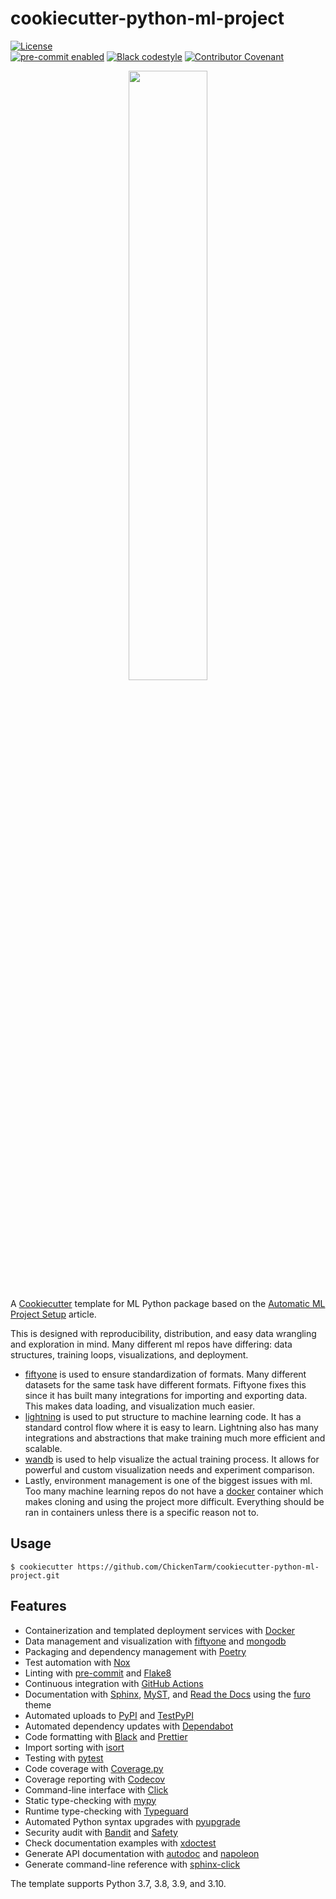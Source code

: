 # cookiecutter-python-ml-project

<!-- badges-begin -->

[![License][license badge]][license]<br>
[![pre-commit enabled][pre-commit badge]][pre-commit project]
[![Black codestyle][black badge]][black project]
[![Contributor Covenant][contributor covenant badge]][code of conduct]

[black badge]: https://img.shields.io/badge/code%20style-black-000000.svg
[black project]: https://github.com/psf/black
[calver badge]: https://img.shields.io/badge/calver-YYYY.MM.DD-22bfda.svg
[code of conduct]: https://github.com/ChickenTarm/my-ml-python-cookiecutter/blob/main/CODE_OF_CONDUCT.md
[contributor covenant badge]: https://img.shields.io/badge/Contributor%20Covenant-2.1-4baaaa.svg
[github actions badge]: https://github.com/ChickenTarm/my-ml-python-cookiecutter/workflows/Tests/badge.svg
[github page]: https://github.com/ChickenTarm/my-ml-python-cookiecutter
[license badge]: https://img.shields.io/github/license/ChickenTarm/cookiecutter-python-ml-project
[license]: https://opensource.org/licenses/MIT
[pre-commit badge]: https://img.shields.io/badge/pre--commit-enabled-brightgreen?logo=pre-commit&logoColor=white
[pre-commit project]: https://pre-commit.com/


<!-- badges-end -->
<p align="center">
<img src="https://miro.medium.com/v2/resize:fit:4800/format:webp/0*rLqrYHetoNXlt5xI.png"  width="50%" height="50%">
</p>

A [Cookiecutter] template for ML Python package based on the [Automatic ML Project Setup] article.

This is designed with reproducibility, distribution, and easy data wrangling and exploration in mind. Many different ml repos have differing: data structures, training loops, visualizations, and deployment.

 - [fiftyone] is used to ensure standardization of formats. Many different datasets for the same task have different formats. Fiftyone fixes this since it has built many integrations for importing and exporting data. This makes data loading, and visualization much easier.
 - [lightning] is used to put structure to machine learning code. It has a standard control flow where it is easy to learn. Lightning also has many integrations and abstractions that make training much more efficient and scalable.
 - [wandb] is used to help visualize the actual training process. It allows for powerful and custom visualization needs and experiment comparison.
 - Lastly, environment management is one of the biggest issues with ml. Too many machine learning repos do not have a [docker] container which makes cloning and using the project more difficult. Everything should be ran in containers unless there is a specific reason not to.


[cookiecutter]: https://github.com/audreyr/cookiecutter
[automatic ml project setup]: https://medium.com/voxel51/automatically-set-up-a-new-ml-project-pain-free-voxel51-1b900daaaf77
[hypermodern python cookiecutter]: https://github.com/cjolowicz/cookiecutter-hypermodern-python

## Usage

```console
$ cookiecutter https://github.com/ChickenTarm/cookiecutter-python-ml-project.git
```

## Features

<!-- features-begin -->

- Containerization and templated deployment services with [Docker]
- Data management and visualization with [fiftyone] and [mongodb]
- Packaging and dependency management with [Poetry]
- Test automation with [Nox]
- Linting with [pre-commit] and [Flake8]
- Continuous integration with [GitHub Actions]
- Documentation with [Sphinx], [MyST], and [Read the Docs] using the [furo] theme
- Automated uploads to [PyPI] and [TestPyPI]
- Automated dependency updates with [Dependabot]
- Code formatting with [Black] and [Prettier]
- Import sorting with [isort]
- Testing with [pytest]
- Code coverage with [Coverage.py]
- Coverage reporting with [Codecov]
- Command-line interface with [Click]
- Static type-checking with [mypy]
- Runtime type-checking with [Typeguard]
- Automated Python syntax upgrades with [pyupgrade]
- Security audit with [Bandit] and [Safety]
- Check documentation examples with [xdoctest]
- Generate API documentation with [autodoc] and [napoleon]
- Generate command-line reference with [sphinx-click]

The template supports Python 3.7, 3.8, 3.9, and 3.10.


[autodoc]: https://www.sphinx-doc.org/en/master/usage/extensions/autodoc.html
[bandit]: https://github.com/PyCQA/bandit
[black]: https://github.com/psf/black
[click]: https://click.palletsprojects.com/
[codecov]: https://codecov.io/
[coverage.py]: https://coverage.readthedocs.io/
[dependabot]: https://dependabot.com/
[docker]: https://www.docker.com
[fiftyone]: https://github.com/voxel51/fiftyone
[flake8]: http://flake8.pycqa.org
[furo]: https://pradyunsg.me/furo/
[github actions]: https://github.com/features/actions
[github labeler]: https://github.com/marketplace/actions/github-labeler
[isort]: https://pycqa.github.io/isort/
[lightning]: https://www.pytorchlightning.ai
[mongodb]: https://github.com/mongodb/mongo
[mypy]: http://mypy-lang.org/
[myst]: https://myst-parser.readthedocs.io/
[napoleon]: https://www.sphinx-doc.org/en/master/usage/extensions/napoleon.html
[nox]: https://nox.thea.codes/
[poetry]: https://python-poetry.org/
[pre-commit]: https://pre-commit.com/
[prettier]: https://prettier.io/
[pypi]: https://pypi.org/
[pytest]: https://docs.pytest.org/en/latest/
[pyupgrade]: https://github.com/asottile/pyupgrade
[read the docs]: https://readthedocs.org/
[release drafter]: https://github.com/release-drafter/release-drafter
[safety]: https://github.com/pyupio/safety
[sphinx]: http://www.sphinx-doc.org/
[sphinx-click]: https://sphinx-click.readthedocs.io/
[testpypi]: https://test.pypi.org/
[typeguard]: https://github.com/agronholm/typeguard
[wandb]: https://wandb.ai/site
[xdoctest]: https://github.com/Erotemic/xdoctest

<!-- features-end -->
